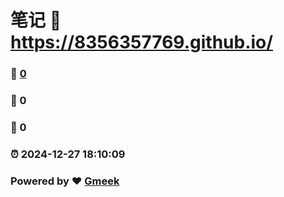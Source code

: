 # 笔记 :link: https://8356357769.github.io/ 
### :page_facing_up: [0](https://8356357769.github.io//tag.html) 
### :speech_balloon: 0 
### :hibiscus: 0 
### :alarm_clock: 2024-12-27 18:10:09 
### Powered by :heart: [Gmeek](https://github.com/Meekdai/Gmeek)
